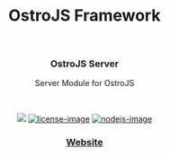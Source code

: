 <div align="center">
  <h1>OstroJS Framework</h1>
  
</div>
<br />

<div align="center">
  <h3>OstroJS Server</h3>
  <p>Server Module for OstroJS</p>
</div>

<br />

<div align="center">

![][javascript-image] [![license-image]][license-url] [![nodejs-image]][npm-url]

</div>

<div align="center">
  <h3>
    <a href="https://ostrojs.com">
      Website
    </a>
   
  </h3>
</div>

 
[javascript-image]: https://img.shields.io/badge/JS-javascript-green
[javascript-url]:  "javascript"

[nodejs-image]: https://img.shields.io/badge/node-%3E%3D%2012.0.0-green
[npm-url]: https://npmjs.org/package/@ostro/server "npm"

[license-image]: https://img.shields.io/github/license/ostrojs/server
[license-url]: LICENSE.md "license"